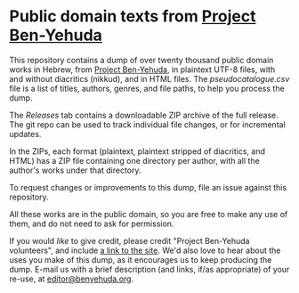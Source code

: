 # Public domain texts from [Project Ben-Yehuda](https://benyehuda.org)

This repository contains a dump of over twenty thousand public domain works in Hebrew, from [Project Ben-Yehuda](https://benyehuda.org), in plaintext UTF-8 files, with and without diacritics (nikkud), and in HTML files. The *pseudocatalogue.csv* file is a list of titles, authors, genres, and file paths, to help you process the dump.

The *Releases* tab contains a downloadable ZIP archive of the full release.  The git repo can be used to track individual file changes, or for incremental updates.

In the ZIPs, each format (plaintext, plaintext stripped of diacritics, and HTML) has a ZIP file containing one directory per author, with all the author's works under that directory.

To request changes or improvements to this dump, file an issue against this repository.

All these works are in the public domain, so you are free to make any use of them, and do not need to ask for permission.

If you would *like* to give credit, please credit "Project Ben-Yehuda volunteers", and include [a link to the site](https://benyehuda.org).  We'd also love to hear about the uses you make of this dump, as it encourages us to keep producing the dump.  E-mail us with a brief description (and links, if/as appropriate) of your re-use, at [editor@benyehuda.org](mailto:editor@benyehuda.org).
